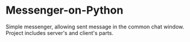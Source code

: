 # Messenger-on-Python
Simple messenger, allowing sent message in the common chat window. Project includes server's and client's  parts.
